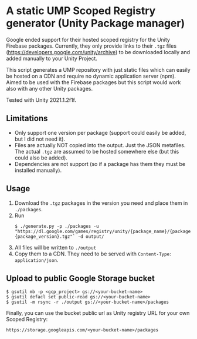 # A static UMP Scoped Registry generator (Unity Package manager)

Google ended support for their hosted scoped registry for the Unity Firebase packages. Currently, they only provide links to their `.tgz` files (https://developers.google.com/unity/archive) to be downloaded locally and added manually to your Unity Project.

This script generates a UMP repository with just static files which can easily be hosted on a CDN and require no dynamic application server (npm). Aimed to be used with the Firebase packages but this script would work also with any other Unity packages.

Tested with Unity 2021.1.2f1f.

## Limitations
 - Only support one version per package (support could easily be added, but I did not need it).
 - Files are actually NOT copied into the output. Just the JSON metafiles. The actual `.tgz` are assumed to be hosted somewhere else (but this could also be added).
 - Dependencies are not support (so if a package has them they must be installed manually).

## Usage
1. Download the `.tgz` packages in the version you need and place them in `./packages`.
2. Run 
   ```
   $ ./generate.py -p ./packages -u "https://dl.google.com/games/registry/unity/{package_name}/{package_name}-{package_version}.tgz"` -d output/
   ```
3. All files will be written to `./output`
4. Copy them to a CDN. They need to be served with `Content-Type: application/json`.


## Upload to public Google Storage bucket
```
$ gsutil mb -p <gcp_project> gs://<your-bucket-name>
$ gsutil defacl set public-read gs://<your-bucket-name>
$ gsutil -m rsync -r ./output gs://<your-bucket-name>/packages
```

Finally, you can use the bucket public url as Unity registry URL for your own Scoped Registry:
```
https://storage.googleapis.com/<your-bucket-name>/packages
```